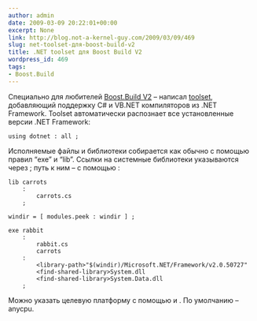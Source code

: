 ```yaml
---
author: admin
date: 2009-03-09 20:22:01+00:00
excerpt: None
link: http://blog.not-a-kernel-guy.com/2009/03/09/469
slug: net-toolset-для-boost-build-v2
title: .NET toolset для Boost Build V2
wordpress_id: 469
tags:
- Boost.Build
---
```


Специально для любителей [Boost.Build V2](http://www.boost.org/doc/tools/build/index.html) – написал [toolset](/2009/03/dotnet.jam), добавляющий поддержку C# и VB.NET компиляторов из .NET Framework. Toolset автоматически распознает все установленные версии .NET Framework: 

```no-highlight
using dotnet : all ;
```

Исполняемые файлы и библиотеки собирается как обычно с помощью правил “exe” и “lib”. Ссылки на системные библиотеки указываются через <find-shared-library>; путь к ним – с помощью <library-path>:

```no-highlight
lib carrots
    :
        carrots.cs
    ;

windir = [ modules.peek : windir ] ;

exe rabbit
    :
        rabbit.cs
        carrots
    :
        <library-path>"$(windir)/Microsoft.NET/Framework/v2.0.50727"
        <find-shared-library>System.dll
        <find-shared-library>System.Data.dll
    ;
```

Можно указать целевую платформу с помощью <architecture> и <address-model>. По умолчанию – anycpu.
